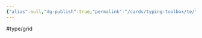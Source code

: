 ```yaml
---
{"alias":null,"dg-publish":true,"permalink":"/cards/typing-toolbox/te/","dgPassFrontmatter":true,"created":"2023-04-08T11:29:15.624+02:00","updated":"2023-05-02T10:38:18.848+02:00"}
---
```


#type/grid  
